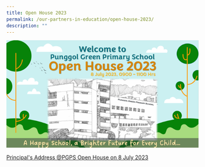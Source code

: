 ```yaml
---
title: Open House 2023
permalink: /our-partners-in-education/open-house-2023/
description: ""
---
```

![](/images/open%20house%202023%20principal's%20address.png)

[Principal's Address @PGPS Open House on 8 July 2023](/files/principal's%20address%20@pgps%20open%20house%20on%208%20july%202023%20(compressed).pdf)